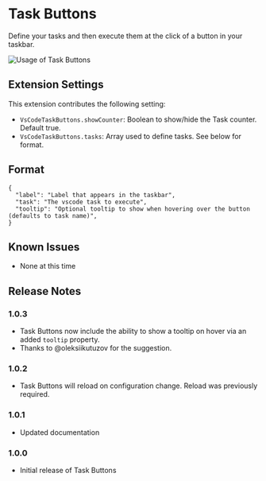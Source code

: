 # Task Buttons

Define your tasks and then execute them at the click of a button in your taskbar.

![Usage of Task Buttons](https://media.giphy.com/media/hPnRuIXkv7SE61Gj4C/giphy.gif)

## Extension Settings

This extension contributes the following setting:

- `VsCodeTaskButtons.showCounter`: Boolean to show/hide the Task counter. Default true.
- `VsCodeTaskButtons.tasks`: Array used to define tasks. See below for format.

## Format

```
{
  "label": "Label that appears in the taskbar",
  "task": "The vscode task to execute",
  "tooltip": "Optional tooltip to show when hovering over the button (defaults to task name)",
}
```

## Known Issues

- None at this time

## Release Notes

### 1.0.3

- Task Buttons now include the ability to show a tooltip on hover via an added `tooltip` property.
- Thanks to @oleksiikutuzov for the suggestion.

### 1.0.2

- Task Buttons will reload on configuration change. Reload was previously required.

### 1.0.1

- Updated documentation

### 1.0.0

- Initial release of Task Buttons

```

```
